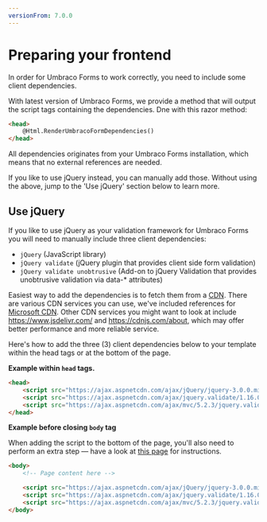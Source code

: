 ```yaml
---
versionFrom: 7.0.0
---
```


# Preparing your frontend

In order for Umbraco Forms to work correctly, you need to include some client dependencies.

With latest version of Umbraco Forms, we provide a method that will output the script tags containing the dependencies. Dne with this razor method:

```html
<head>
    @Html.RenderUmbracoFormDependencies()
</head>
```

All dependencies originates from your Umbraco Forms installation, which means that no external references are needed.

If you like to use jQuery instead, you can manually add those. Without using the above, jump to the 'Use jQuery' section below to learn more.


## Use jQuery

If you like to use jQuery as your validation framework for Umbraco Forms you will need to manually include three client dependencies:

- `jQuery` (JavaScript library)
- `jQuery validate` (jQuery plugin that provides client side form validation)
- `jQuery validate unobtrusive` (Add-on to jQuery Validation that provides unobtrusive validation via data-* attributes)

Easiest way to add the dependencies is to fetch them from a [CDN](https://en.wikipedia.org/wiki/Content_delivery_network). There are various CDN services you can use, we've included references for [Microsoft CDN](https://docs.microsoft.com/en-us/aspnet/ajax/cdn/overview). Other CDN services you might want to look at include https://www.jsdelivr.com/ and https://cdnjs.com/about, which may offer better performance and more reliable service.

Here's how to add the three (3) client dependencies below to your template within the head tags or at the bottom of the page.

**Example within `head` tags.**

```html
<head>
    <script src="https://ajax.aspnetcdn.com/ajax/jQuery/jquery-3.0.0.min.js"></script>
    <script src="https://ajax.aspnetcdn.com/ajax/jquery.validate/1.16.0/jquery.validate.min.js"></script>
    <script src="https://ajax.aspnetcdn.com/ajax/mvc/5.2.3/jquery.validate.unobtrusive.min.js"></script>
</head>
```

**Example before closing `body` tag**

When adding the script to the bottom of the page, you'll also need to perform an extra step — have a look at [this page](../Rendering-Scripts/index.md) for instructions.

```html
<body>
    <!-- Page content here -->

    <script src="https://ajax.aspnetcdn.com/ajax/jQuery/jquery-3.0.0.min.js"></script>
    <script src="https://ajax.aspnetcdn.com/ajax/jquery.validate/1.16.0/jquery.validate.min.js"></script>
    <script src="https://ajax.aspnetcdn.com/ajax/mvc/5.2.3/jquery.validate.unobtrusive.min.js"></script>
</body>
```

